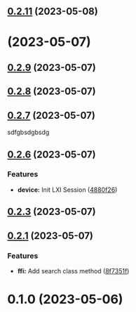 ## [0.2.11](https://github.com/robcarruthers/lxi_rb/compare/v0.2.8...v0.2.9) (2023-05-08)
# [](https://github.com/robcarruthers/lxi_rb/compare/v0.2.9...v) (2023-05-07)



## [0.2.9](https://github.com/robcarruthers/lxi_rb/compare/v0.2.8...v0.2.9) (2023-05-07)



## [0.2.8](https://github.com/robcarruthers/lxi_rb/compare/v0.2.7...v0.2.8) (2023-05-07)



## [0.2.7](https://github.com/robcarruthers/lxi_rb/compare/v0.2.6...v0.2.7) (2023-05-07)

sdfgbsdgbsdg

## [0.2.6](https://github.com/robcarruthers/lxi_rb/compare/v0.2.3...v0.2.6) (2023-05-07)


### Features

* **device:** Init LXI Session ([4880f26](https://github.com/robcarruthers/lxi_rb/commit/4880f2602b0a63713186a407ac4b3d2bd2dd4b10))



## [0.2.3](https://github.com/robcarruthers/lxi_rb/compare/v0.2.1...v0.2.3) (2023-05-07)



## [0.2.1](https://github.com/robcarruthers/lxi_rb/compare/v0.2.0...v0.2.1) (2023-05-07)


### Features

* **ffi:** Add search class method ([8f7351f](https://github.com/robcarruthers/lxi_rb/commit/8f7351f9b541614a717a83d291d169b1fd8db356))



# 0.1.0 (2023-05-06)



